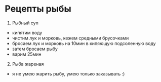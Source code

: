 # Рецепты рыбы

1. Рыбный суп
- кипятим воду
- чистим лук и морковь, кежем средными брусочками
- бросаем лук и морковь на 10мин в кипяющую подсоленную воду
- затем бросаем рыбу
- варим 25мин
2. Рыба жареная
- я не умею жарить рыбу, умею только заказывать :)

